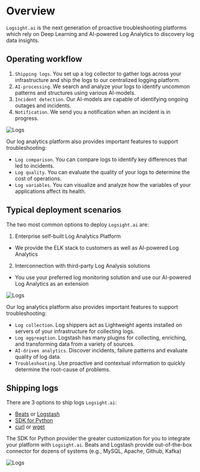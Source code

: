 # Overview

`Logsight.ai` is the next generation of proactive troubleshooting platforms which rely on Deep Learning and AI-powered Log Analytics
to discovery log data insights.


## Operating workflow

1. `Shipping logs`. You set up a log collector to gather logs across your infrastructure and ship the logs to our centralized logging platform.
2. `AI-processing`. We search and analyze your logs to identify uncommon patterns and structures using various AI-models. 
3. `Incident detection`. Our AI-models are capable of identifying ongoing outages and incidents.
4. `Notification`. We send you a notification when an incident is in progress.

 
![Logs](./getting_started/how_it_works.png ':size=900' )


Our log analytics platform also provides important features to support troubleshooting:
+ `Log comparison`. You can compare logs to identify key differences that led to incidents. 
+ `Log quality`. You can evaluate the quality of your logs to determine the cost of operations.  
+ `Log variables`. You can visualize and analyze how the variables of your applications affect its health.    


## Typical deployment scenarios

The two most common options to deploy `Logsight.ai` are: 

1. Enterprise self-built Log Analytics Platform
  + We provide the ELK stack to customers as well as AI-powered Log Analytics 
2. Interconnection with third-party Log Analysis solutions
  + You use your preferred log monitoring solution and use our AI-powered Log Analytics as an extension 


![Logs](./getting_started/logsight_architecture.png ':size=900' )

Our log analytics platform also provides important features to support troubleshooting:
+ `Log collection`. Log shippers act as Lightweight agents installed on servers of your infrastructure for collecting logs.
+ `Log aggreagtion`. Logstash has many plugins for collecting, enriching, and transforming data from a variety of sources.
+ `AI-driven analytics`. Discover incidents, failure patterns and evaluate quality of log data.
+ `Troubleshooting`. Use proactive and contextual information to quickly determine the root-cause of problems.

## Shipping logs

There are 3 options to ship logs `Logsight.ai`:

+ [Beats](https://www.elastic.co/beats/) or [Logstash](https://www.elastic.co/logstash/) 
+ [SDK for Python](https://logsight-sdk-py.readthedocs.io/en/latest/)
+ [curl](https://curl.se/) or [wget](https://www.gnu.org/software/wget/) 


The SDK for Python provider the greater customization for you to integrate your platform with `Logsight.ai`. 
Beats and Logstash provide out-of-the-box connector for dozens of systems (e.g., MySQL, Apache, Github, Kafka)  


![Logs](./getting_started/shipping_logs.png ':size=900' )

